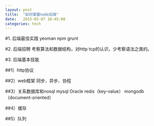 ```yaml
---
layout: post
title:  "如何掌握node后端"
date:   2015-05-07 16:45:00
categories: tech
---
```


#1. 后端最佳实践
yeoman
npm
grunt

#2. 后端招聘
考察算法和数据结构，对http tcp的认识，少考察语法之类的。

#3. 后端基本技能

##1）http协议

##2）web框架
同步、异步、协程

##3）关系数据库和nosql
mysql Oracle redis（key-value） mongodb（document-oriented）

##4）缓存

##5）队列
